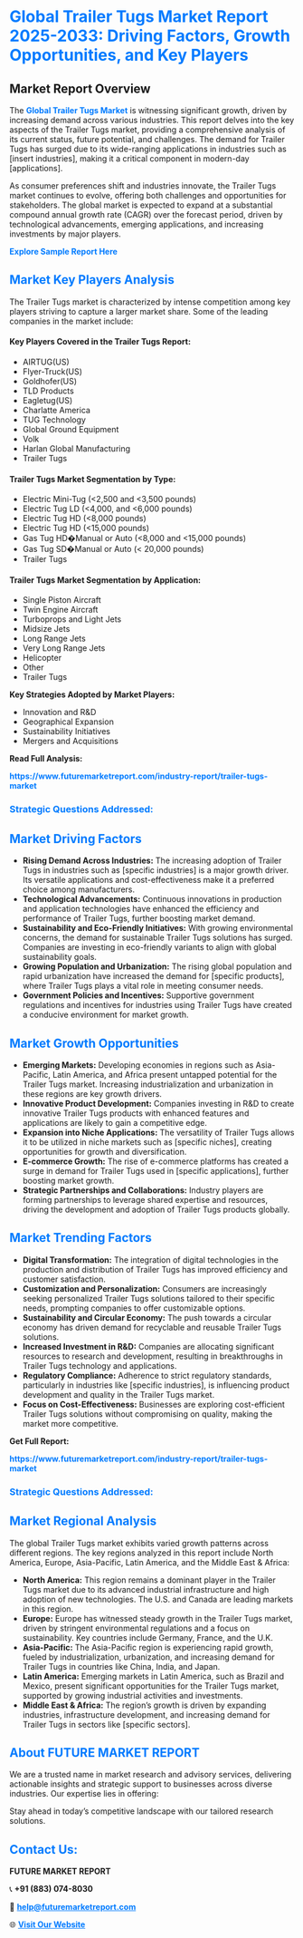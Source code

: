 <h1 style="color: #007BFF;">Global Trailer Tugs Market Report 2025-2033: Driving Factors, Growth Opportunities, and Key Players</h1>

<section id="overview">
<h2>Market Report Overview</h2>
<p>The <a href="https://www.futuremarketreport.com/industry-report/trailer-tugs-market" style="color: #007BFF; text-decoration: none;"><strong>Global Trailer Tugs Market</strong></a> is witnessing significant growth, driven by increasing demand across various industries. This report delves into the key aspects of the Trailer Tugs market, providing a comprehensive analysis of its current status, future potential, and challenges. The demand for Trailer Tugs has surged due to its wide-ranging applications in industries such as [insert industries], making it a critical component in modern-day [applications].</p>
<p>As consumer preferences shift and industries innovate, the Trailer Tugs market continues to evolve, offering both challenges and opportunities for stakeholders. The global market is expected to expand at a substantial compound annual growth rate (CAGR) over the forecast period, driven by technological advancements, emerging applications, and increasing investments by major players.</p>
</section>

<section id="overview">
<p><a href="https://www.futuremarketreport.com/request-sample/reportId=106587" style="color: #007BFF; text-decoration: none;"><strong>Explore Sample Report Here</strong></a></p>
</section>

<section id="key-players">
<h2 style="color: #007BFF;">Market Key Players Analysis</h2>
<p>The Trailer Tugs market is characterized by intense competition among key players striving to capture a larger market share. Some of the leading companies in the market include:</p>
<h4>Key Players Covered in the Trailer Tugs Report:</h4>
<ul><li>AIRTUG(US)</li><li>Flyer-Truck(US)</li><li>Goldhofer(US)</li><li>TLD Products</li><li>Eagletug(US)</li><li>Charlatte America</li><li>TUG Technology</li><li>Global Ground Equipment</li><li>Volk</li><li>Harlan Global Manufacturing</li><li>Trailer Tugs</li></ul>
<h4>Trailer Tugs Market Segmentation by Type:</h4>
<ul><li>Electric Mini-Tug (&lt;2,500 and &lt;3,500 pounds)</li><li>Electric Tug LD (&lt;4,000, and &lt;6,000 pounds)</li><li>Electric Tug HD (&lt;8,000 pounds)</li><li>Electric Tug HD (&lt;15,000 pounds)</li><li>Gas Tug HD�Manual or Auto (&lt;8,000 and &lt;15,000 pounds)</li><li>Gas Tug SD�Manual or Auto (&lt; 20,000 pounds)</li><li>Trailer Tugs</li></ul>

<h4>Trailer Tugs Market Segmentation by Application:</h4>
<ul><li>Single Piston Aircraft</li><li>Twin Engine Aircraft</li><li>Turboprops and Light Jets</li><li>Midsize Jets</li><li>Long Range Jets</li><li>Very Long Range Jets</li><li>Helicopter</li><li>Other</li><li>Trailer Tugs</li></ul>
<p><strong>Key Strategies Adopted by Market Players:</strong></p>
<ul>
<li>Innovation and R&D</li>
<li>Geographical Expansion</li>
<li>Sustainability Initiatives</li>
<li>Mergers and Acquisitions</li>
</ul>
</section>

<section>
<p><strong>Read Full Analysis: </strong></p><a href="https://www.futuremarketreport.com/industry-report/trailer-tugs-market" style="color: #007BFF; text-decoration: none;"><strong>https://www.futuremarketreport.com/industry-report/trailer-tugs-market</strong></a>
<h3 style="color: #007BFF;">Strategic Questions Addressed:</h3>
</section>

<section id="driving-factors">
<h2 style="color: #007BFF;">Market Driving Factors</h2>
<ul>
<li><strong>Rising Demand Across Industries:</strong> The increasing adoption of Trailer Tugs in industries such as [specific industries] is a major growth driver. Its versatile applications and cost-effectiveness make it a preferred choice among manufacturers.</li>
<li><strong>Technological Advancements:</strong> Continuous innovations in production and application technologies have enhanced the efficiency and performance of Trailer Tugs, further boosting market demand.</li>
<li><strong>Sustainability and Eco-Friendly Initiatives:</strong> With growing environmental concerns, the demand for sustainable Trailer Tugs solutions has surged. Companies are investing in eco-friendly variants to align with global sustainability goals.</li>
<li><strong>Growing Population and Urbanization:</strong> The rising global population and rapid urbanization have increased the demand for [specific products], where Trailer Tugs plays a vital role in meeting consumer needs.</li>
<li><strong>Government Policies and Incentives:</strong> Supportive government regulations and incentives for industries using Trailer Tugs have created a conducive environment for market growth.</li>
</ul>
</section>

<section id="growth-opportunities">
<h2 style="color: #007BFF;">Market Growth Opportunities</h2>
<ul>
<li><strong>Emerging Markets:</strong> Developing economies in regions such as Asia-Pacific, Latin America, and Africa present untapped potential for the Trailer Tugs market. Increasing industrialization and urbanization in these regions are key growth drivers.</li>
<li><strong>Innovative Product Development:</strong> Companies investing in R&D to create innovative Trailer Tugs products with enhanced features and applications are likely to gain a competitive edge.</li>
<li><strong>Expansion into Niche Applications:</strong> The versatility of Trailer Tugs allows it to be utilized in niche markets such as [specific niches], creating opportunities for growth and diversification.</li>
<li><strong>E-commerce Growth:</strong> The rise of e-commerce platforms has created a surge in demand for Trailer Tugs used in [specific applications], further boosting market growth.</li>
<li><strong>Strategic Partnerships and Collaborations:</strong> Industry players are forming partnerships to leverage shared expertise and resources, driving the development and adoption of Trailer Tugs products globally.</li>
</ul>
</section>

<section id="trending-factors">
<h2 style="color: #007BFF;">Market Trending Factors</h2>
<ul>
<li><strong>Digital Transformation:</strong> The integration of digital technologies in the production and distribution of Trailer Tugs has improved efficiency and customer satisfaction.</li>
<li><strong>Customization and Personalization:</strong> Consumers are increasingly seeking personalized Trailer Tugs solutions tailored to their specific needs, prompting companies to offer customizable options.</li>
<li><strong>Sustainability and Circular Economy:</strong> The push towards a circular economy has driven demand for recyclable and reusable Trailer Tugs solutions.</li>
<li><strong>Increased Investment in R&D:</strong> Companies are allocating significant resources to research and development, resulting in breakthroughs in Trailer Tugs technology and applications.</li>
<li><strong>Regulatory Compliance:</strong> Adherence to strict regulatory standards, particularly in industries like [specific industries], is influencing product development and quality in the Trailer Tugs market.</li>
<li><strong>Focus on Cost-Effectiveness:</strong> Businesses are exploring cost-efficient Trailer Tugs solutions without compromising on quality, making the market more competitive.</li>
</ul>
</section>

<section>
<p><strong>Get Full Report: </strong></p><a href="https://www.futuremarketreport.com/industry-report/trailer-tugs-market" style="color: #007BFF; text-decoration: none;"><strong>https://www.futuremarketreport.com/industry-report/trailer-tugs-market</strong></a>
<h3 style="color: #007BFF;">Strategic Questions Addressed:</h3>
</section>


<section id="regional-analysis">
<h2 style="color: #007BFF;">Market Regional Analysis</h2>
<p>The global Trailer Tugs market exhibits varied growth patterns across different regions. The key regions analyzed in this report include North America, Europe, Asia-Pacific, Latin America, and the Middle East & Africa:</p>
<ul>
<li><strong>North America:</strong> This region remains a dominant player in the Trailer Tugs market due to its advanced industrial infrastructure and high adoption of new technologies. The U.S. and Canada are leading markets in this region.</li>
<li><strong>Europe:</strong> Europe has witnessed steady growth in the Trailer Tugs market, driven by stringent environmental regulations and a focus on sustainability. Key countries include Germany, France, and the U.K.</li>
<li><strong>Asia-Pacific:</strong> The Asia-Pacific region is experiencing rapid growth, fueled by industrialization, urbanization, and increasing demand for Trailer Tugs in countries like China, India, and Japan.</li>
<li><strong>Latin America:</strong> Emerging markets in Latin America, such as Brazil and Mexico, present significant opportunities for the Trailer Tugs market, supported by growing industrial activities and investments.</li>
<li><strong>Middle East & Africa:</strong> The region’s growth is driven by expanding industries, infrastructure development, and increasing demand for Trailer Tugs in sectors like [specific sectors].</li>
</ul>
</section>

<footer>
<h2 style="color: #007BFF;">About FUTURE MARKET REPORT</h2>
<p>We are a trusted name in market research and advisory services, delivering actionable insights and strategic support to businesses across diverse industries. Our expertise lies in offering:</p>

<p>Stay ahead in today’s competitive landscape with our tailored research solutions.</p>

<h2 style="color: #007BFF;">Contact Us:</h2>
<p><strong>FUTURE MARKET REPORT</strong></p>
<p>📞 <strong>+91 (883) 074-8030</strong></p>
<p>📧 <strong><a href="mailto:help@futuremarketreport.com" style="color: #007BFF;">help@futuremarketreport.com</a></strong></p>
<p>🌐 <strong><a href="https://www.futuremarketreport.com/" style="color: #007BFF;">Visit Our Website</a></strong></p>
</footer>